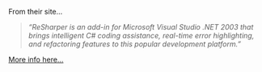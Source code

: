 From their site&#8230; 

<blockquote dir="ltr" style="MARGIN-RIGHT: 0px">
  <p>
    <em>&#8220;ReSharper is an add-in for Microsoft Visual Studio .NET 2003 that brings intelligent C# coding assistance, real-time error highlighting, and refactoring features to this popular development platform.&#8221;</em>
  </p>
</blockquote>

<p dir="ltr">
  <a href="http://www.jetbrains.com/resharper/index.html" target="_blank">More info here&#8230;</a>
</p>